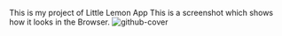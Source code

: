 This is my project of Little Lemon App
This is a screenshot which shows how it looks in the Browser.
![github-cover](https://github.com/dedich1/Capstone-project-Front-End-Developing/assets/148466716/4cbfc5a7-cae3-4917-a1db-9de35dd808cf)
